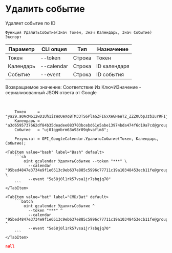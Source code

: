 ﻿---
sidebar_position: 7
---

# Удалить событие
 Удаляет событие по ID



`Функция УдалитьСобытие(Знач Токен, Знач Календарь, Знач Событие) Экспорт`

  | Параметр | CLI опция | Тип | Назначение |
  |-|-|-|-|
  | Токен | --token | Строка | Токен |
  | Календарь | --calendar | Строка | ID календаря |
  | Событие | --event | Строка | ID события |

  
  Возвращаемое значение:   Соответствие Из КлючИЗначение - сериализованный JSON ответа от Google

<br/>




```bsl title="Пример кода"
    Токен     = "ya29.a0AcM612wD1Uh1izWoUeXoBTM33TS6PlaGZFI6xXeGHeWT2_ZZZ0UbpJzbIurRFIjYKBnh4ZJ0HEgC9HNppTpTV6hgI7ZOwZO6J5KZlEbzH...";
    Календарь = "a3d6595737662df84b35deadee083703bcebd61e5abe13974bda474f6d19a7cd@group.calendar.google.com";
    Событие   = "uj01qgmbrm63u98r09qhvaflm8";

    Результат = OPI_GoogleCalendar.УдалитьСобытие(Токен, Календарь, Событие);
```
    

 <Tabs>
  
    <TabItem value="bash" label="Bash" default>
        ```sh
            oint gcalendar УдалитьСобытие --token "***" \
              --calendar "95bed4847e3734e9f1e6513c9eb637e885c5996c77711c19a10348453ecb11fe@group.calendar.google.com" \
              --event "5e58j0l1rk57vsa1jr7sbqjq70"
        ```
    </TabItem>
  
    <TabItem value="bat" label="CMD/Bat" default>
        ```batch
            oint gcalendar УдалитьСобытие ^
              --token "***" ^
              --calendar "95bed4847e3734e9f1e6513c9eb637e885c5996c77711c19a10348453ecb11fe@group.calendar.google.com" ^
              --event "5e58j0l1rk57vsa1jr7sbqjq70"
        ```
    </TabItem>
</Tabs>


```json title="Результат"
null
```

